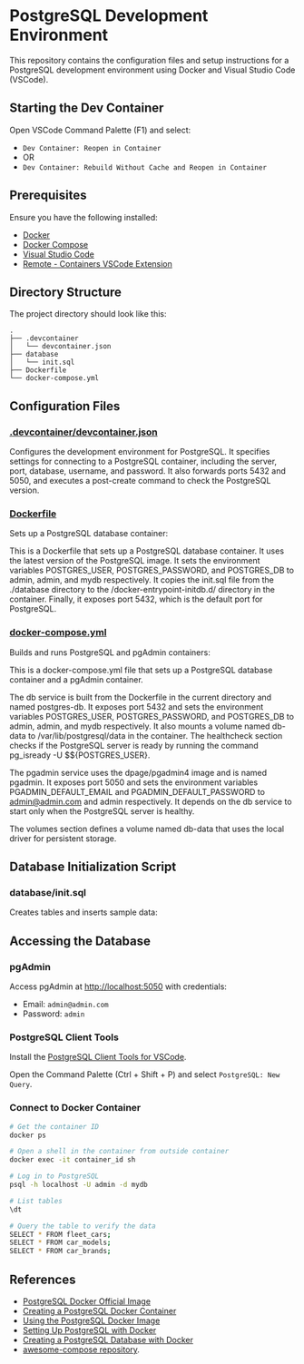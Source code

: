 # PostgreSQL Development Environment

This repository contains the configuration files and setup instructions for a PostgreSQL development environment using Docker and Visual Studio Code (VSCode).

## Starting the Dev Container

Open VSCode Command Palette (F1) and select:

-   `Dev Container: Reopen in Container`
-   OR
-   `Dev Container: Rebuild Without Cache and Reopen in Container`

## Prerequisites

Ensure you have the following installed:

-   [Docker](https://www.docker.com/get-started)
-   [Docker Compose](https://docs.docker.com/compose/install/)
-   [Visual Studio Code](https://code.visualstudio.com/)
-   [Remote - Containers VSCode Extension](https://marketplace.visualstudio.com/items?itemName=ms-vscode-remote.remote-containers)

## Directory Structure

The project directory should look like this:

```plaintext
.
├── .devcontainer
│   └── devcontainer.json
├── database
│   └── init.sql
├── Dockerfile
└── docker-compose.yml
```

## Configuration Files

### [.devcontainer/devcontainer.json](./devcontainer.json)

Configures the development environment for PostgreSQL. It specifies settings for connecting to a PostgreSQL container, including the server, port, database, username, and password. It also forwards ports 5432 and 5050, and executes a post-create command to check the PostgreSQL version.

### [Dockerfile](../Dockerfile)

Sets up a PostgreSQL database container:

This is a Dockerfile that sets up a PostgreSQL database container. It uses the latest version of the PostgreSQL image. It sets the environment variables POSTGRES_USER, POSTGRES_PASSWORD, and POSTGRES_DB to admin, admin, and mydb respectively. It copies the init.sql file from the ./database directory to the /docker-entrypoint-initdb.d/ directory in the container. Finally, it exposes port 5432, which is the default port for PostgreSQL.

### [docker-compose.yml](../docker-compose.yml)

Builds and runs PostgreSQL and pgAdmin containers:

This is a docker-compose.yml file that sets up a PostgreSQL database container and a pgAdmin container.

The db service is built from the Dockerfile in the current directory and named postgres-db. It exposes port 5432 and sets the environment variables POSTGRES_USER, POSTGRES_PASSWORD, and POSTGRES_DB to admin, admin, and mydb respectively. It also mounts a volume named db-data to /var/lib/postgresql/data in the container. The healthcheck section checks if the PostgreSQL server is ready by running the command pg_isready -U $${POSTGRES_USER}.

The pgadmin service uses the dpage/pgadmin4 image and is named pgadmin. It exposes port 5050 and sets the environment variables PGADMIN_DEFAULT_EMAIL and PGADMIN_DEFAULT_PASSWORD to admin@admin.com and admin respectively. It depends on the db service to start only when the PostgreSQL server is healthy.

The volumes section defines a volume named db-data that uses the local driver for persistent storage.

## Database Initialization Script

### database/init.sql

Creates tables and inserts sample data:

## Accessing the Database

### pgAdmin

Access pgAdmin at [http://localhost:5050](http://localhost:5050) with credentials:

-   Email: `admin@admin.com`
-   Password: `admin`

### PostgreSQL Client Tools

Install the [PostgreSQL Client Tools for VSCode](https://marketplace.visualstudio.com/items?itemName=ms-ossdata.vscode-postgresql).

Open the Command Palette (Ctrl + Shift + P) and select `PostgreSQL: New Query`.

### Connect to Docker Container

```sh
# Get the container ID
docker ps

# Open a shell in the container from outside container
docker exec -it container_id sh

# Log in to PostgreSQL
psql -h localhost -U admin -d mydb

# List tables
\dt

# Query the table to verify the data
SELECT * FROM fleet_cars;
SELECT * FROM car_models;
SELECT * FROM car_brands;
```

## References

-   [PostgreSQL Docker Official Image](https://hub.docker.com/_/postgres)
-   [Creating a PostgreSQL Docker Container](https://forums.docker.com/t/how-to-make-a-docker-file-for-your-own-postgres-container/126526)
-   [Using the PostgreSQL Docker Image](https://www.docker.com/blog/how-to-use-the-postgres-docker-official-image/)
-   [Setting Up PostgreSQL with Docker](https://www.dbvis.com/thetable/how-to-set-up-postgres-using-docker/)
-   [Creating a PostgreSQL Database with Docker](https://dev.to/andre347/how-to-easily-create-a-postgres-database-in-docker-4moj)
-   [awesome-compose repository](https://github.com/docker/awesome-compose/blob/master/postgresql-pgadmin/README.md).
